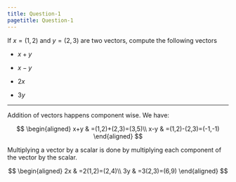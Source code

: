 ```yaml
---
title: Question-1
pagetitle: Question-1
---
```


If $x=(1,2)$ and $y=(2,3)$ are two vectors, compute the following vectors

-   $x+y$

-   $x-y$

-   $2x$

-   $3y$

------------------------------------------------------------------------

Addition of vectors happens component wise. We have:

$$
\begin{aligned}
x+y & =(1,2)+(2,3)=(3,5)\\
x-y & =(1,2)-(2,3)=(-1,-1)
\end{aligned}
$$


Multiplying a vector by a scalar is done by multiplying each component of the vector by the scalar.

$$
\begin{aligned}
2x & =2(1,2)=(2,4)\\
3y & =3(2,3)=(6,9)
\end{aligned}
$$

